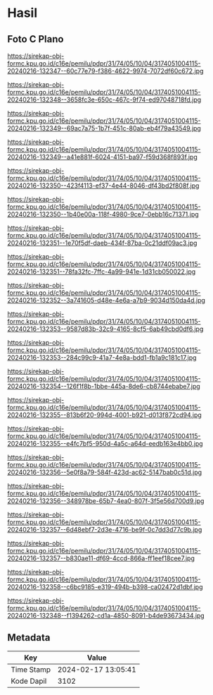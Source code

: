 # Hasil

## Foto C Plano

https://sirekap-obj-formc.kpu.go.id/c16e/pemilu/pdpr/31/74/05/10/04/3174051004115-20240216-132347--60c77e79-f386-4622-9974-7072df60c672.jpg

https://sirekap-obj-formc.kpu.go.id/c16e/pemilu/pdpr/31/74/05/10/04/3174051004115-20240216-132348--3658fc3e-650c-467c-9f74-ed97048718fd.jpg

https://sirekap-obj-formc.kpu.go.id/c16e/pemilu/pdpr/31/74/05/10/04/3174051004115-20240216-132349--69ac7a75-1b7f-451c-80ab-eb4f79a43549.jpg

https://sirekap-obj-formc.kpu.go.id/c16e/pemilu/pdpr/31/74/05/10/04/3174051004115-20240216-132349--a41e881f-6024-4151-ba97-f59d368f893f.jpg

https://sirekap-obj-formc.kpu.go.id/c16e/pemilu/pdpr/31/74/05/10/04/3174051004115-20240216-132350--423f4113-ef37-4e44-8046-df43bd2f808f.jpg

https://sirekap-obj-formc.kpu.go.id/c16e/pemilu/pdpr/31/74/05/10/04/3174051004115-20240216-132350--1b40e00a-118f-4980-9ce7-0ebb16c71371.jpg

https://sirekap-obj-formc.kpu.go.id/c16e/pemilu/pdpr/31/74/05/10/04/3174051004115-20240216-132351--1e70f5df-daeb-434f-87ba-0c21ddf09ac3.jpg

https://sirekap-obj-formc.kpu.go.id/c16e/pemilu/pdpr/31/74/05/10/04/3174051004115-20240216-132351--78fa32fc-7ffc-4a99-941e-1d31cb050022.jpg

https://sirekap-obj-formc.kpu.go.id/c16e/pemilu/pdpr/31/74/05/10/04/3174051004115-20240216-132352--3a741605-d48e-4e6a-a7b9-9034d150da4d.jpg

https://sirekap-obj-formc.kpu.go.id/c16e/pemilu/pdpr/31/74/05/10/04/3174051004115-20240216-132353--9587d83b-32c9-4165-8cf5-6ab49cbd0df6.jpg

https://sirekap-obj-formc.kpu.go.id/c16e/pemilu/pdpr/31/74/05/10/04/3174051004115-20240216-132353--284c99c9-41a7-4e8a-bdd1-fb1a9c181c17.jpg

https://sirekap-obj-formc.kpu.go.id/c16e/pemilu/pdpr/31/74/05/10/04/3174051004115-20240216-132354--126f1f8b-1bbe-445a-8de6-cb8744ebabe7.jpg

https://sirekap-obj-formc.kpu.go.id/c16e/pemilu/pdpr/31/74/05/10/04/3174051004115-20240216-132355--813b6f20-994d-4001-b921-d013f872cd94.jpg

https://sirekap-obj-formc.kpu.go.id/c16e/pemilu/pdpr/31/74/05/10/04/3174051004115-20240216-132355--e4fc7bf5-950d-4a5c-a64d-eedb163e4bb0.jpg

https://sirekap-obj-formc.kpu.go.id/c16e/pemilu/pdpr/31/74/05/10/04/3174051004115-20240216-132356--5e0f8a79-584f-423d-ac62-5147bab0c51d.jpg

https://sirekap-obj-formc.kpu.go.id/c16e/pemilu/pdpr/31/74/05/10/04/3174051004115-20240216-132356--348978be-65b7-4ea0-807f-3f5e56d700d9.jpg

https://sirekap-obj-formc.kpu.go.id/c16e/pemilu/pdpr/31/74/05/10/04/3174051004115-20240216-132357--6d48ebf7-2d3e-4716-be9f-0c7dd3d77c9b.jpg

https://sirekap-obj-formc.kpu.go.id/c16e/pemilu/pdpr/31/74/05/10/04/3174051004115-20240216-132357--b830ae11-df69-4ccd-866a-ff1eef18cee7.jpg

https://sirekap-obj-formc.kpu.go.id/c16e/pemilu/pdpr/31/74/05/10/04/3174051004115-20240216-132358--c6bc9185-e319-494b-b398-ca02472d1dbf.jpg

https://sirekap-obj-formc.kpu.go.id/c16e/pemilu/pdpr/31/74/05/10/04/3174051004115-20240216-132348--f1394262-cd1a-4850-8091-b4de93673434.jpg


## Metadata

| Key        | Value               |
| ---------- | ------------------- |
| Time Stamp | 2024-02-17 13:05:41 |
| Kode Dapil | 3102                |



